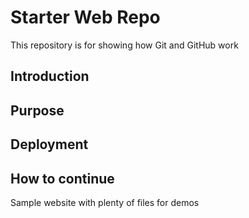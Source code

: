 # Starter Web Repo

This repository is for showing how Git and GitHub work

## Introduction

## Purpose

## Deployment

## How to continue

Sample website with plenty of files for demos